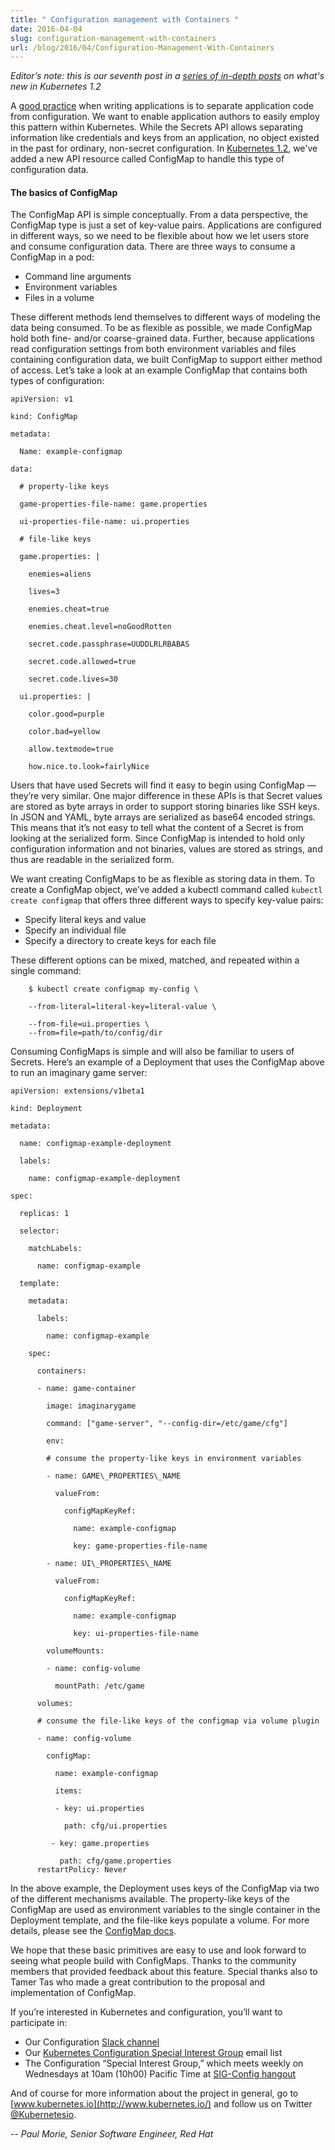 ```yaml
---
title: " Configuration management with Containers "
date: 2016-04-04
slug: configuration-management-with-containers
url: /blog/2016/04/Configuration-Management-With-Containers
---
```

_Editor’s note: this is our seventh post in a [series of in-depth posts](https://kubernetes.io/blog/2016/03/five-days-of-kubernetes-12) on what's new in Kubernetes 1.2_  

A [good practice](http://12factor.net/config) when writing applications is to separate application code from configuration. We want to enable application authors to easily employ this pattern within Kubernetes. While  the Secrets API allows separating information like credentials and keys from an application, no object existed in the past for ordinary, non-secret configuration. In [Kubernetes 1.2](https://github.com/kubernetes/kubernetes/blob/master/CHANGELOG.md/#v120), we've added a new API resource called ConfigMap to handle this type of configuration data.  


#### **The basics of ConfigMap**
The ConfigMap API is simple conceptually. From a data perspective, the ConfigMap type is just a set of key-value pairs. Applications are configured in different ways, so we need to be flexible about how we let users store and consume configuration data. There are three ways to consume a ConfigMap in a pod:  


- Command line arguments
- Environment variables
- Files in a volume

These different methods lend themselves to different ways of modeling the data being consumed. To be as flexible as possible, we made ConfigMap hold both fine- and/or coarse-grained data. Further, because applications read configuration settings from both environment variables and files containing configuration data, we built ConfigMap to support either method of access. Let’s take a look at an example ConfigMap that contains both types of configuration:  


```
apiVersion: v1

kind: ConfigMap

metadata:

  Name: example-configmap

data:

  # property-like keys

  game-properties-file-name: game.properties

  ui-properties-file-name: ui.properties

  # file-like keys

  game.properties: |

    enemies=aliens

    lives=3

    enemies.cheat=true

    enemies.cheat.level=noGoodRotten

    secret.code.passphrase=UUDDLRLRBABAS

    secret.code.allowed=true

    secret.code.lives=30

  ui.properties: |

    color.good=purple

    color.bad=yellow

    allow.textmode=true

    how.nice.to.look=fairlyNice
```


Users that have used Secrets will find it easy to begin using ConfigMap — they’re very similar. One major difference in these APIs is that Secret values are stored as byte arrays in order to support storing binaries like SSH keys. In JSON and YAML, byte arrays are serialized as base64 encoded strings. This means that it’s not easy to tell what the content of a Secret is from looking at the serialized form. Since ConfigMap is intended to hold only configuration information and not binaries, values are stored as strings, and thus are readable in the serialized form.



We want creating ConfigMaps to be as flexible as storing data in them. To create a ConfigMap object, we’ve added a kubectl command called `kubectl create configmap` that offers three different ways to specify key-value pairs:  


- Specify literal keys and value
- Specify an individual file
- Specify a directory to create keys for each file



These different options can be mixed, matched, and repeated within a single command:  

```
    $ kubectl create configmap my-config \

    --from-literal=literal-key=literal-value \

    --from-file=ui.properties \
    --from=file=path/to/config/dir
```
Consuming ConfigMaps is simple and will also be familiar to users of Secrets. Here’s an example of a Deployment that uses the ConfigMap above to run an imaginary game server:  

```
apiVersion: extensions/v1beta1

kind: Deployment

metadata:

  name: configmap-example-deployment

  labels:

    name: configmap-example-deployment

spec:

  replicas: 1

  selector:

    matchLabels:

      name: configmap-example

  template:

    metadata:

      labels:

        name: configmap-example

    spec:

      containers:

      - name: game-container

        image: imaginarygame

        command: ["game-server", "--config-dir=/etc/game/cfg"]

        env:

        # consume the property-like keys in environment variables

        - name: GAME\_PROPERTIES\_NAME

          valueFrom:

            configMapKeyRef:

              name: example-configmap

              key: game-properties-file-name

        - name: UI\_PROPERTIES\_NAME

          valueFrom:

            configMapKeyRef:

              name: example-configmap

              key: ui-properties-file-name

        volumeMounts:

        - name: config-volume

          mountPath: /etc/game

      volumes:

      # consume the file-like keys of the configmap via volume plugin

      - name: config-volume

        configMap:

          name: example-configmap

          items:

          - key: ui.properties

            path: cfg/ui.properties

         - key: game.properties

           path: cfg/game.properties
      restartPolicy: Never
```
In the above example, the Deployment uses keys of the ConfigMap via two of the different mechanisms available. The property-like keys of the ConfigMap are used as environment variables to the single container in the Deployment template, and the file-like keys populate a volume. For more details, please see the [ConfigMap docs](/docs/user-guide/configmap/).  

We hope that these basic primitives are easy to use and look forward to seeing what people build with ConfigMaps. Thanks to the community members that provided feedback about this feature. Special thanks also to Tamer Tas who made a great contribution to the proposal and implementation of ConfigMap.  

If you’re interested in Kubernetes and configuration, you’ll want to participate in:  

- Our Configuration [Slack channel](https://kubernetes.slack.com/messages/sig-configuration/)
- Our [Kubernetes Configuration Special Interest Group](https://groups.google.com/forum/#!forum/kubernetes-sig-config) email list
- The Configuration “Special Interest Group,” which meets weekly on Wednesdays at 10am (10h00) Pacific Time at [SIG-Config hangout](https://hangouts.google.com/hangouts/_/google.com/kube-sig-config)



And of course for more information about the project in general, go to [www.kubernetes.io](http://www.kubernetes.io/) and follow us on Twitter [@Kubernetesio](https://twitter.com/kubernetesio).  

-- _Paul Morie, Senior Software Engineer, Red Hat_
